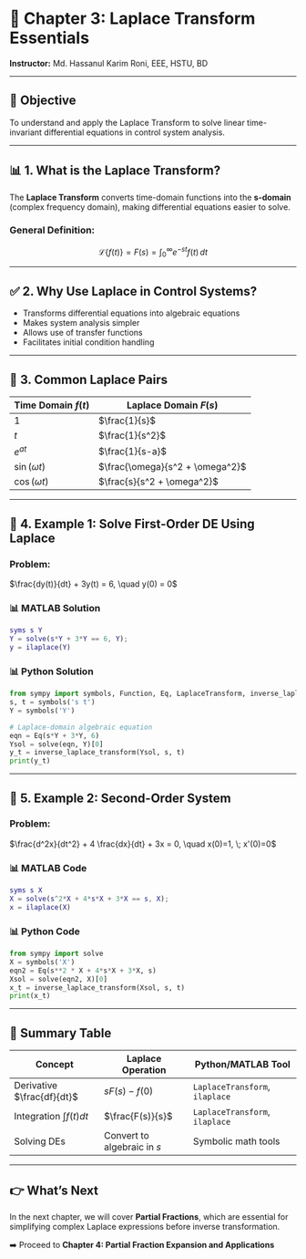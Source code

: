 # 📘 Chapter 3: Laplace Transform Essentials

**Instructor:** Md. Hassanul Karim Roni, EEE, HSTU, BD

---

## 🎯 **Objective**

To understand and apply the Laplace Transform to solve linear time-invariant differential equations in control system analysis.

---

## 📊 1. What is the Laplace Transform?

The **Laplace Transform** converts time-domain functions into the **s-domain** (complex frequency domain), making differential equations easier to solve.

### General Definition:

$$
\mathcal{L}\{f(t)\} = F(s) = \int_0^\infty e^{-st}f(t)\,dt
$$

---

## ✅ 2. Why Use Laplace in Control Systems?

* Transforms differential equations into algebraic equations
* Makes system analysis simpler
* Allows use of transfer functions
* Facilitates initial condition handling

---

## 📄 3. Common Laplace Pairs

| Time Domain $f(t)$ | Laplace Domain $F(s)$           |
| ------------------ | ------------------------------- |
| $1$                | $\frac{1}{s}$                   |
| $t$                | $\frac{1}{s^2}$                 |
| $e^{at}$           | $\frac{1}{s-a}$                 |
| $\sin(\omega t)$   | $\frac{\omega}{s^2 + \omega^2}$ |
| $\cos(\omega t)$   | $\frac{s}{s^2 + \omega^2}$      |

---

## 🔢 4. Example 1: Solve First-Order DE Using Laplace

### Problem:

$\frac{dy(t)}{dt} + 3y(t) = 6, \quad y(0) = 0$

### 📊 MATLAB Solution

```matlab
syms s Y
Y = solve(s*Y + 3*Y == 6, Y);
y = ilaplace(Y)
```

### 📊 Python Solution

```python
from sympy import symbols, Function, Eq, LaplaceTransform, inverse_laplace_transform
s, t = symbols('s t')
Y = symbols('Y')

# Laplace-domain algebraic equation
eqn = Eq(s*Y + 3*Y, 6)
Ysol = solve(eqn, Y)[0]
y_t = inverse_laplace_transform(Ysol, s, t)
print(y_t)
```

---

## 🔢 5. Example 2: Second-Order System

### Problem:

$\frac{d^2x}{dt^2} + 4 \frac{dx}{dt} + 3x = 0, \quad x(0)=1, \; x'(0)=0$

### 📊 MATLAB Code

```matlab
syms s X
X = solve(s^2*X + 4*s*X + 3*X == s, X);
x = ilaplace(X)
```

### 📊 Python Code

```python
from sympy import solve
X = symbols('X')
eqn2 = Eq(s**2 * X + 4*s*X + 3*X, s)
Xsol = solve(eqn2, X)[0]
x_t = inverse_laplace_transform(Xsol, s, t)
print(x_t)
```

---

## 📝 Summary Table

| Concept                    | Laplace Operation           | Python/MATLAB Tool             |
| -------------------------- | --------------------------- | ------------------------------ |
| Derivative $\frac{df}{dt}$ | $sF(s) - f(0)$              | `LaplaceTransform`, `ilaplace` |
| Integration $\int f(t)dt$  | $\frac{F(s)}{s}$            | `LaplaceTransform`, `ilaplace` |
| Solving DEs                | Convert to algebraic in $s$ | Symbolic math tools            |

---

## 👉 What’s Next

In the next chapter, we will cover **Partial Fractions**, which are essential for simplifying complex Laplace expressions before inverse transformation.

➡️ Proceed to **Chapter 4: Partial Fraction Expansion and Applications**
